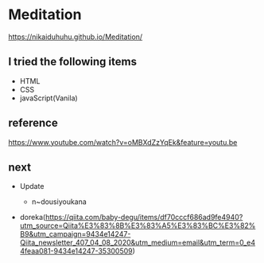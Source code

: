 # Meditation
https://nikaiduhuhu.github.io/Meditation/

## I tried the following items
- HTML
- CSS
- javaScript(Vanila)

## reference
https://www.youtube.com/watch?v=oMBXdZzYqEk&feature=youtu.be

## next

- Update
  - n~dousiyoukana

- doreka(https://qiita.com/baby-degu/items/df70cccf686ad9fe4940?utm_source=Qiita%E3%83%8B%E3%83%A5%E3%83%BC%E3%82%B9&utm_campaign=9434e14247-Qiita_newsletter_407_04_08_2020&utm_medium=email&utm_term=0_e44feaa081-9434e14247-35300509)

